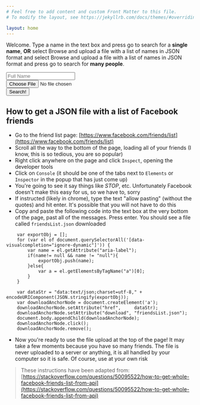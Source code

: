 ```yaml
---
# Feel free to add content and custom Front Matter to this file.
# To modify the layout, see https://jekyllrb.com/docs/themes/#overriding-theme-defaults

layout: home
---
```


Welcome. Type a name in the text box and press go to search for a **single name**, **OR** select Browse and upload a file with a list of names in JSON format and select Browse and upload a file with a list of names in JSON format and press go to search for **many people**.

<script src="https://cdn.jsdelivr.net/npm/fuse.js/dist/fuse.js"></script>
<form id="my-form">
    <input id="name" type="text" name="in" placeholder="Full Name" />
    <br>
    <input id="friendslist" type="file" />
    <br>
    <button type="submit">Search!</button>
</form>

<ul id="output"></ul>

<script>
    const to_li = (result) => `<li>${result.item["Full Name"]}, age ${result.item.Age} (${((1 - result.score) * 100).toPrecision(4)}% accuracy)</li>`;
    let fuse;
    function processForm(e) {
        if (e.preventDefault) e.preventDefault();

        try {
            document.getElementById("output").innerHTML = "Loading..."
            const files = document.getElementById("friendslist").files;
            if (files.length > 0) {
                const fr = new FileReader();
                fr.readAsText(files[0]);
                fr.addEventListener(
                    "load",
                    () => {
                        const friends = JSON.parse(fr.result);
                        const matches = [];
                        friends.forEach(friend => {
                            const results = fuse.search(friend);
                            if (results.length > 0) {
                                matches.push(results[0]);
                            }
                        });
                        document.getElementById("output").innerHTML = matches.map(to_li).join("");
                    },
                    false,
                );
            } else {
                const results = fuse.search(document.getElementById('name').value);
                document.getElementById("output").innerHTML = to_li(results[0]);
            }
        } catch (error) {
            document.getElementById("output").innerHTML = `Sorry messed up: ${error.message}`;
            console.error(error.message);
        }

        // You must return false to prevent the default form behavior
        return false;
    }

    var form = document.getElementById('my-form');
    if (form.attachEvent) {
        form.attachEvent("submit", processForm);
    } else {
        form.addEventListener("submit", processForm);
    }


    async function getData() {
        const url = "voters.json";
        try {
            const response = await fetch(url);
            if (!response.ok) {
                throw new Error(`Response status: ${response.status}`);
            }

            const list = await response.json();
            const options = {
                includeScore: true,
                // Search in `author` and in `tags` array
                keys: ['Full Name'],
                threshold: 0.05,
            }

            fuse = new Fuse(list, options)

            const result = fuse.search('JEAN MASON')
        } catch (error) {
            document.getElementById("output").innerHTML = `Sorry messed up: ${error.message}`;
            console.error(error.message);
        }
    }
    getData();
</script>

## How to get a JSON file with a list of Facebook friends

- Go to the friend list page: [https://www.facebook.com/friends/list](https://www.facebook.com/friends/list)
- Scroll all the way to the bottom of the page, loading all of your friends (I know, this is so tedious, you are so popular)
- Right click anywhere on the page and click `Inspect`, opening the developer tools
- Click on `Console` (it should be one of the tabs next to `Elements` or `Inspector` in the popup that has just come up)
- You're going to see it say things like *STOP*, etc. Unfortunately Facebook doesn't make this easy for us, so we have to, sorry
- If instructed (likely in chrome), type the text "allow pasting" (without the quotes) and hit enter. It's possible that you will not have to do this
- Copy and paste the following code into the text box at the very bottom of the page, past all of the messages. Press enter. You should see a file called `friendsList.json` downloaded

```
    var exportObj = [];
    for (var el of document.querySelectorAll('[data-visualcompletion="ignore-dynamic"]')) {
        var name = el.getAttribute("aria-label");
        if(name!= null && name != "null"){
            exportObj.push(name);
        }else{
            var a = el.getElementsByTagName("a")[0];
        }
    }
    
    var dataStr = "data:text/json;charset=utf-8," + encodeURIComponent(JSON.stringify(exportObj));
    var downloadAnchorNode = document.createElement('a');
    downloadAnchorNode.setAttribute("href",     dataStr);
    downloadAnchorNode.setAttribute("download", "friendsList.json");
    document.body.appendChild(downloadAnchorNode);
    downloadAnchorNode.click();
    downloadAnchorNode.remove();
```

- Now you're ready to use the file upload at the top of the page! It may take
  a few moments because you have so many friends. The file is never uploaded
  to a server or anything, it is all handled by your computer so it is safe.
  Of course, use at your own risk

> These instructions have been adapted from: [https://stackoverflow.com/questions/50095522/how-to-get-whole-facebook-friends-list-from-api](https://stackoverflow.com/questions/50095522/how-to-get-whole-facebook-friends-list-from-api)
